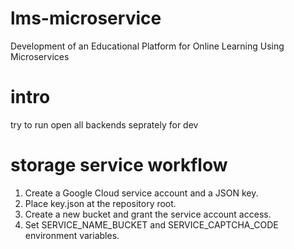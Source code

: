 # lms-microservice
Development of an Educational Platform for Online Learning Using Microservices

# intro

try to run open all backends seprately for dev


# storage service workflow

1. Create a Google Cloud service account and a JSON key.
2. Place key.json at the repository root.
3. Create a new bucket and grant the service account access.
4. Set SERVICE_NAME_BUCKET and SERVICE_CAPTCHA_CODE environment variables.
